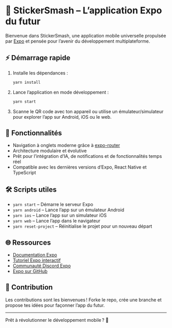 # 🚀 StickerSmash – L’application Expo du futur

Bienvenue dans StickerSmash, une application mobile universelle propulsée par [Expo](https://expo.dev) et pensée pour l’avenir du développement multiplateforme.

## ⚡ Démarrage rapide

1. Installe les dépendances :

   ```bash
   yarn install
   ```

2. Lance l’application en mode développement :

   ```bash
   yarn start
   ```

3. Scanne le QR code avec ton appareil ou utilise un émulateur/simulateur pour explorer l’app sur Android, iOS ou le web.

## 🧭 Fonctionnalités

- Navigation à onglets moderne grâce à [expo-router](https://docs.expo.dev/router/introduction/)
- Architecture modulaire et évolutive
- Prêt pour l’intégration d’IA, de notifications et de fonctionnalités temps réel
- Compatible avec les dernières versions d’Expo, React Native et TypeScript

## 🛠️ Scripts utiles

- `yarn start` – Démarre le serveur Expo
- `yarn android` – Lance l’app sur un émulateur Android
- `yarn ios` – Lance l’app sur un simulateur iOS
- `yarn web` – Lance l’app dans le navigateur
- `yarn reset-project` – Réinitialise le projet pour un nouveau départ

## 🌐 Ressources

- [Documentation Expo](https://docs.expo.dev/)
- [Tutoriel Expo interactif](https://docs.expo.dev/tutorial/introduction/)
- [Communauté Discord Expo](https://chat.expo.dev)
- [Expo sur GitHub](https://github.com/expo/expo)

## 🤝 Contribution

Les contributions sont les bienvenues ! Forke le repo, crée une branche et propose tes idées pour façonner l’app du futur.

---

Prêt à révolutionner le développement mobile ? 🚀
